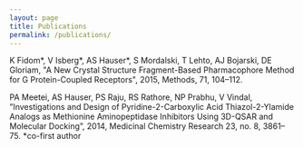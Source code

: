 ```yaml
---
layout: page
title: Publications
permalink: /publications/
---
```


K Fidom*, V Isberg*, AS Hauser*, S Mordalski, T Lehto, AJ Bojarski, DE Gloriam, "A New Crystal Structure Fragment-Based Pharmacophore Method for G Protein-Coupled Receptors", 2015, Methods, 71, 104–112.

PA Meetei, AS Hauser, PS Raju, RS Rathore, NP Prabhu, V Vindal, ”Investigations and Design of Pyridine-2-Carboxylic Acid Thiazol-2-Ylamide Analogs as Methionine Aminopeptidase Inhibitors Using 3D-QSAR and Molecular Docking”, 2014, Medicinal Chemistry Research 23, no. 8, 3861–75.
*co-first author

<!-- ### © by Alexander Hauser -->